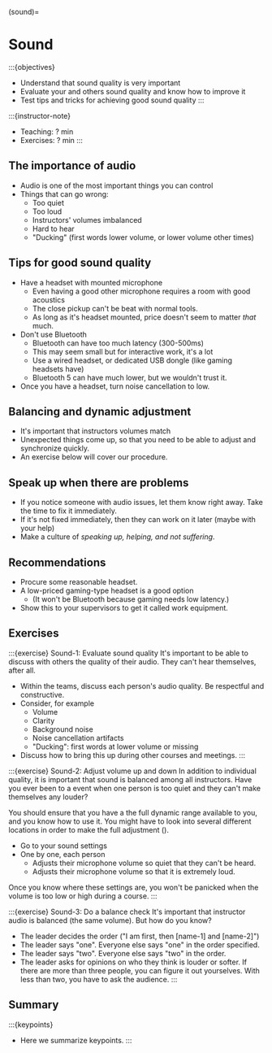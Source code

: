 (sound)=

# Sound

:::{objectives}
- Understand that sound quality is very important
- Evaluate your and others sound quality and know how to improve it
- Test tips and tricks for achieving good sound quality
:::

:::{instructor-note}
- Teaching: ? min
- Exercises: ? min
:::



## The importance of audio

- Audio is one of the most important things you can control
- Things that can go wrong:
  - Too quiet
  - Too loud
  - Instructors' volumes imbalanced
  - Hard to hear
  - "Ducking" (first words lower volume, or lower volume other times)



## Tips for good sound quality

- Have a headset with mounted microphone
  - Even having a good other microphone requires a room with good
    acoustics
  - The close pickup can't be beat with normal tools.
  - As long as it's headset mounted, price doesn't seem to matter
    *that* much.
- Don't use Bluetooth
  - Bluetooth can have too much latency (300-500ms)
  - This may seem small but for interactive work, it's a lot
  - Use a wired headset, or dedicated USB dongle (like gaming headsets
    have)
  - Bluetooth 5 can have much lower, but we wouldn't trust it.
- Once you have a headset, turn noise cancellation to low.



## Balancing and dynamic adjustment

- It's important that instructors volumes match
- Unexpected things come up, so that you need to be able to adjust and
  synchronize quickly.
- An exercise below will cover our procedure.



## Speak up when there are problems

- If you notice someone with audio issues, let them know right away.
  Take the time to fix it immediately.
- If it's not fixed immediately, then they can work on it later (maybe
  with your help)
- Make a culture of *speaking up, helping, and not suffering*.



## Recommendations

- Procure some reasonable headset.
- A low-priced gaming-type headset is a good option
  - (It won't be Bluetooth because gaming needs low latency.)
- Show this to your supervisors to get it called work equipment.



## Exercises

:::{exercise} Sound-1: Evaluate sound quality
It's important to be able to discuss with others the quality of their
audio.  They can't hear themselves, after all.

- Within the teams, discuss each person's audio quality.  Be
  respectful and constructive.
- Consider, for example
  - Volume
  - Clarity
  - Background noise
  - Noise cancellation artifacts
  - "Ducking": first words at lower volume or missing
- Discuss how to bring this up during other courses and meetings.
:::


:::{exercise} Sound-2: Adjust volume up and down
In addition to individual quality, it is important that sound is
balanced among all instructors.  Have you ever been to a event when
one person is too quiet and they can't make themselves any louder?

You should ensure that you have a the full dynamic range available to
you, and you know how to use it.  You might have to look into several
different locations in order to make the full adjustment ().

- Go to your sound settings
- One by one, each person
  - Adjusts their microphone volume so quiet that they can't be heard.
  - Adjusts their microphone volume so that it is extremely loud.

Once you know where these settings are, you won't be panicked when the
volume is too low or high during a course.
:::


:::{exercise} Sound-3: Do a balance check
It's important that instructor audio is balanced (the same volume).
But how do you know?

- The leader decides the order ("I am first, then [name-1] and
  [name-2]")
- The leader says "one".  Everyone else says "one" in the order
  specified.
- The leader says "two".  Everyone else says "two" in the order.
- The leader asks for opinions on who they think is louder or softer.
  If there are more than three people, you can figure it out
  yourselves.  With less than two, you have to ask the audience.
:::



## Summary

:::{keypoints}
- Here we summarize keypoints.
:::
